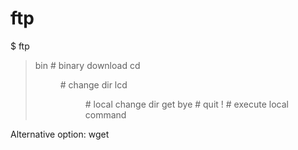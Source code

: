 ftp
===

$ ftp <ns>
> bin # binary download
> cd <dir> # change dir
> lcd <dir> # local change dir
> get <file>
> bye # quit
> ! <cmd> # execute local command

Alternative option: wget


